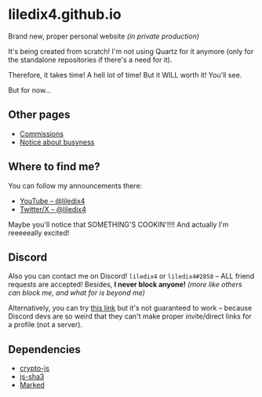 # liledix4.github.io

Brand new, proper personal website *(in private production)*

It's being created from scratch! I'm not using Quartz for it anymore (only for the standalone repositories if there's a need for it).

Therefore, it takes time! A hell lot of time! But it WILL worth it! You'll see.

But for now...

## Other pages

- [Commissions](./comm)
- [Notice about busyness](./busy)

## Where to find me?

You can follow my announcements there:

- [YouTube – @liledix4](https://www.youtube.com/@liledix4/community)
- [Twitter/X – @liledix4](https://twitter.com/liledix4)

Maybe you'll notice that SOMETHING'S COOKIN'!!!! And actually I'm reeeeeally excited!

## Discord

Also you can contact me on Discord! `liledix4` or `liledix4#2858` – ALL friend requests are accepted! Besides, **I never block anyone!** *(more like others can block me, and what for is beyond me)*

Alternatively, you can try [this link](https://discord.com/users/472184744814051330) but it's not guaranteed to work – because Discord devs are so weird that they can't make proper invite/direct links for a profile (not a server).

## Dependencies

- [crypto-js](https://github.com/brix/crypto-js)
- [js-sha3](https://github.com/emn178/js-sha3)
- [Marked](https://github.com/markedjs/marked)

